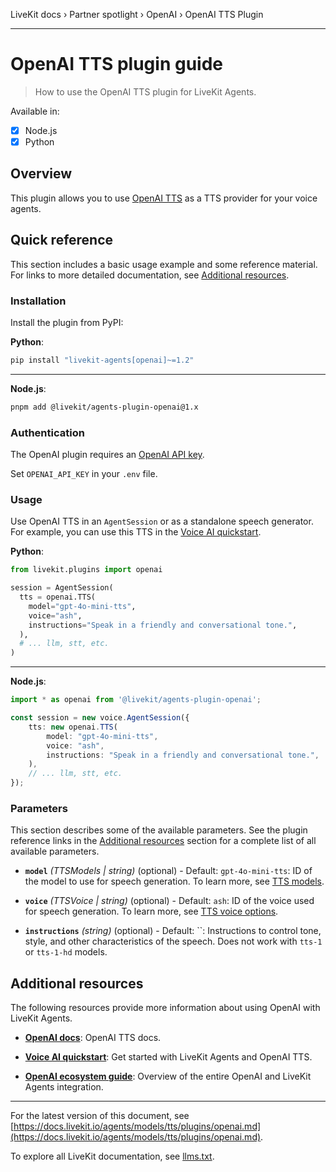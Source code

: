 LiveKit docs › Partner spotlight › OpenAI › OpenAI TTS Plugin

---

# OpenAI TTS plugin guide

> How to use the OpenAI TTS plugin for LiveKit Agents.

Available in:
- [x] Node.js
- [x] Python

## Overview

This plugin allows you to use [OpenAI TTS](https://platform.openai.com/docs/guides/text-to-speech) as a TTS provider for your voice agents.

## Quick reference

This section includes a basic usage example and some reference material. For links to more detailed documentation, see [Additional resources](#additional-resources).

### Installation

Install the plugin from PyPI:

**Python**:

```bash
pip install "livekit-agents[openai]~=1.2"

```

---

**Node.js**:

```bash
pnpm add @livekit/agents-plugin-openai@1.x

```

### Authentication

The OpenAI plugin requires an [OpenAI API key](https://platform.openai.com/api-keys).

Set `OPENAI_API_KEY` in your `.env` file.

### Usage

Use OpenAI TTS in an `AgentSession` or as a standalone speech generator. For example, you can use this TTS in the [Voice AI quickstart](https://docs.livekit.io/agents/start/voice-ai.md).

**Python**:

```python
from livekit.plugins import openai

session = AgentSession(
  tts = openai.TTS(
    model="gpt-4o-mini-tts",
    voice="ash",
    instructions="Speak in a friendly and conversational tone.",
  ),
  # ... llm, stt, etc.
)

```

---

**Node.js**:

```typescript
import * as openai from '@livekit/agents-plugin-openai';

const session = new voice.AgentSession({
    tts: new openai.TTS(
        model: "gpt-4o-mini-tts",
        voice: "ash",
        instructions: "Speak in a friendly and conversational tone.",
    ),
    // ... llm, stt, etc.
});

```

### Parameters

This section describes some of the available parameters. See the plugin reference links in the [Additional resources](#additional-resources) section for a complete list of all available parameters.

- **`model`** _(TTSModels | string)_ (optional) - Default: `gpt-4o-mini-tts`: ID of the model to use for speech generation. To learn more, see [TTS models](https://platform.openai.com/docs/models#tts).

- **`voice`** _(TTSVoice | string)_ (optional) - Default: `ash`: ID of the voice used for speech generation. To learn more, see [TTS voice options](https://platform.openai.com/docs/guides/text-to-speech#voice-options).

- **`instructions`** _(string)_ (optional) - Default: ``: Instructions to control tone, style, and other characteristics of the speech. Does not work with `tts-1` or `tts-1-hd` models.

## Additional resources

The following resources provide more information about using OpenAI with LiveKit Agents.

- **[OpenAI docs](https://platform.openai.com/docs/guides/text-to-speech)**: OpenAI TTS docs.

- **[Voice AI quickstart](https://docs.livekit.io/agents/start/voice-ai.md)**: Get started with LiveKit Agents and OpenAI TTS.

- **[OpenAI ecosystem guide](https://docs.livekit.io/agents/integrations/openai.md)**: Overview of the entire OpenAI and LiveKit Agents integration.

---


For the latest version of this document, see [https://docs.livekit.io/agents/models/tts/plugins/openai.md](https://docs.livekit.io/agents/models/tts/plugins/openai.md).

To explore all LiveKit documentation, see [llms.txt](https://docs.livekit.io/llms.txt).